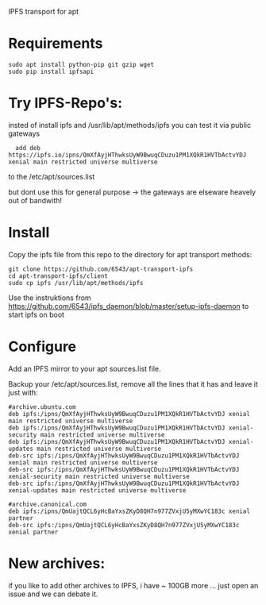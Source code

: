 IPFS transport for apt

# Requirements

    sudo apt install python-pip git gzip wget
    sudo pip install ipfsapi

# Try IPFS-Repo's:
  insted of install ipfs and /usr/lib/apt/methods/ipfs you can test it via public gateways

      add deb https://ipfs.io/ipns/QmXfAyjHThwksUyW9BwuqCDuzu1PM1XQkR1HVTbActvYDJ xenial main restricted universe multiverse

  to the /etc/apt/sources.list

  but dont use this for general purpose -> the gateways are elseware heavely out of bandwith!

# Install

Copy the ipfs file from this repo to the directory for apt transport methods:

    git clone https://github.com/6543/apt-transport-ipfs
    cd apt-transport-ipfs/client
    sudo cp ipfs /usr/lib/apt/methods/ipfs

Use the instruktions from https://github.com/6543/ipfs_daemon/blob/master/setup-ipfs-daemon to start ipfs on boot

# Configure

Add an IPFS mirror to your apt sources.list file.

Backup your /etc/apt/sources.list, remove all the lines that it has and leave it
just with:

    #archive.ubuntu.com
    deb ipfs:/ipns/QmXfAyjHThwksUyW9BwuqCDuzu1PM1XQkR1HVTbActvYDJ xenial main restricted universe multiverse
    deb ipfs:/ipns/QmXfAyjHThwksUyW9BwuqCDuzu1PM1XQkR1HVTbActvYDJ xenial-security main restricted universe multiverse
    deb ipfs:/ipns/QmXfAyjHThwksUyW9BwuqCDuzu1PM1XQkR1HVTbActvYDJ xenial-updates main restricted universe multiverse
    deb-src ipfs:/ipns/QmXfAyjHThwksUyW9BwuqCDuzu1PM1XQkR1HVTbActvYDJ xenial main restricted universe multiverse
    deb-src ipfs:/ipns/QmXfAyjHThwksUyW9BwuqCDuzu1PM1XQkR1HVTbActvYDJ xenial-security main restricted universe multiverse
    deb-src ipfs:/ipns/QmXfAyjHThwksUyW9BwuqCDuzu1PM1XQkR1HVTbActvYDJ xenial-updates main restricted universe multiverse

    #archive.canonical.com
    deb ipfs:/ipns/QmUajtQCL6yHcBaYxsZKyD8QH7n977ZVxjU5yMXwYC183c xenial partner
    deb-src ipfs:/ipns/QmUajtQCL6yHcBaYxsZKyD8QH7n977ZVxjU5yMXwYC183c xenial partner

# New archives:

if you like to add other archives to IPFS, i have ~ 100GB more ...
just open an issue and we can debate it.
